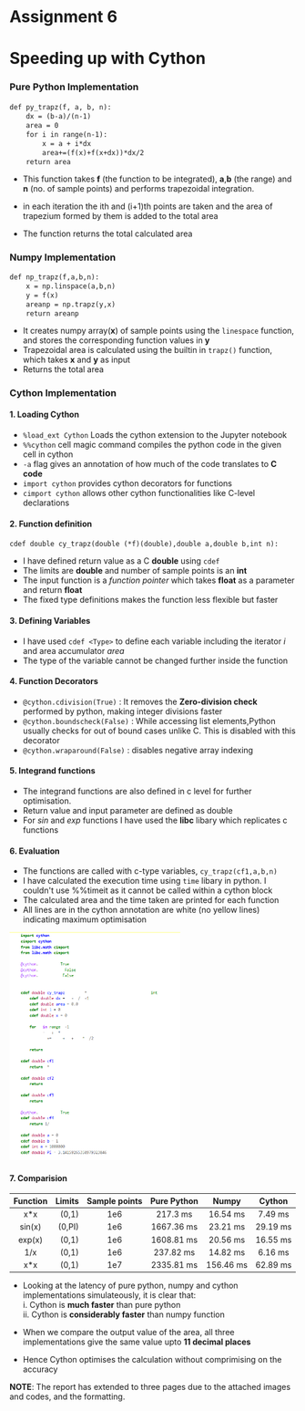 # Assignment 6
# Speeding up with Cython

### Pure Python Implementation
```
def py_trapz(f, a, b, n):
    dx = (b-a)/(n-1)
    area = 0
    for i in range(n-1):
        x = a + i*dx
        area+=(f(x)+f(x+dx))*dx/2
    return area
```

- This function takes __f__  (the function to be integrated), __a__,__b__ (the range) and __n__ (no. of sample points) and performs trapezoidal integration.

- in each iteration the ith and (i+1)th points are taken and the area of trapezium formed by them is added to the total area

- The function returns the total calculated area  


### Numpy Implementation

```
def np_trapz(f,a,b,n):
    x = np.linspace(a,b,n)
    y = f(x)
    areanp = np.trapz(y,x)
    return areanp
```
- It creates numpy array(__x__) of sample points using the `linespace` function, and stores the corresponding function values in __y__
- Trapezoidal area is calculated using the builtin in `trapz()` function, which takes __x__ and __y__ as input
- Returns the total area  
  

### Cython Implementation

#### 1. Loading Cython
- `%load_ext Cython` Loads the cython extension to the Jupyter notebook
- `%%cython` cell magic command compiles the python code in the given cell in cython
- `-a` flag gives an annotation of how much of the code translates to __C code__
- `import cython` provides cython decorators for functions
- `cimport cython` allows other cython functionalities like C-level declarations

#### 2. Function definition
```
cdef double cy_trapz(double (*f)(double),double a,double b,int n):
```
- I have defined return value as a C __double__ using `cdef`
- The limits are __double__ and number of sample points is an __int__
- The input function is a *function pointer* which takes __float__ as a parameter and return __float__
- The fixed type definitions makes the function less flexible but faster

#### 3. Defining Variables
- I have used `cdef <Type>` to define each variable including the iterator *i* and area accumulator *area* 
- The type of the variable cannot be changed further inside the function

#### 4. Function Decorators
- `@cython.cdivision(True)` : It removes the __Zero-division check__ performed by python, making integer divisions faster
- `@cython.boundscheck(False)` : While accessing list elements,Python usually checks for out of bound cases unlike C. This is disabled with this decorator
- `@cython.wraparound(False)` : disables negative array indexing

#### 5. Integrand functions
- The integrand functions are also defined in c level for further optimisation.
- Return value and input parameter are defined as double
- For *sin* and *exp* functions I have used the __libc__ libary which replicates c functions

#### 6. Evaluation
- The functions are called with c-type variables, `cy_trapz(cf1,a,b,n)`
- I have calculated the execution time using `time` libary in python. I couldn't use %%timeit as it cannot be called within a cython block
- The calculated area and the time taken are printed for each function
- All lines are in the cython annotation are white (no yellow lines) indicating maximum optimisation  
<img src="cython.png" alt="Cython Annotation" width="300" height="400">  

#### 7. Comparision
| Function | Limits | Sample points | Pure Python |  Numpy  |  Cython  |   
|:--------:|-------:|:-------------:|:-----------:|:-------:|:--------:|
| x*x      |(0,1)   |1e6            |217.3 ms     |16.54 ms | 7.49 ms  |
| sin(x)   |(0,PI)  |1e6            |1667.36 ms   |23.21 ms | 29.19 ms |
| exp(x)   |(0,1)   |1e6            |1608.81 ms   |20.56 ms | 16.55 ms |
| 1/x      |(0,1)   |1e6            |237.82 ms    |14.82 ms | 6.16 ms  |
| x*x      |(0,1)   |1e7            |2335.81 ms   |156.46 ms| 62.89 ms |
- Looking at the latency of pure python, numpy and cython implementations simulateously, it is clear that:  
    i. Cython is __much faster__ than pure python  
    ii. Cython is __considerably faster__ than numpy function

- When we compare the output value of the area, all three implementations give the same value upto __11 decimal places__
- Hence Cython optimises the calculation without comprimising on the accuracy

__NOTE__: The report has extended to three pages due to the attached images and codes, and the formatting.
